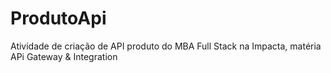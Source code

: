 # ProdutoApi
Atividade de criação de API produto do MBA Full Stack na Impacta, matéria APi Gateway &amp; Integration
